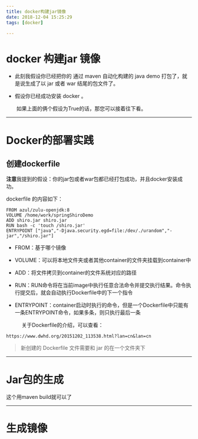```yaml
---
title: docker构建jar镜像
date: 2018-12-04 15:25:29
tags: [docker]

---
```


# docker 构建jar 镜像

* 此刻我假设你已经把你的 通过 maven  自动化构建的 java demo 打包了，就是说生成了以 jar 或者 war 结尾的包文件了。  

* 假设你已经成功安装 docker 。　

　　如果上面的俩个假设为True的话，那您可以接着往下看。

---

#  Docker的部署实践

##  创建dockerfile

**注意**我提到的假设：你的jar包或者war包都已经打包成功，并且docker安装成功。

dockerfile 的内容如下：　

```docker
FROM azul/zulu-openjdk:8
VOLUME /home/work/springShiroDemo
ADD shiro.jar shiro.jar
RUN bash -c 'touch /shiro.jar'
ENTRYPOINT ["java","-Djava.security.egd=file:/dev/./urandom","-jar","/shiro.jar"]
```

* FROM：基于哪个镜像

* VOLUME：可以将本地文件夹或者其他container的文件夹挂载到container中

* ADD：将文件<src>拷贝到container的文件系统对应的路径<dest>

* RUN：RUN命令将在当前image中执行任意合法命令并提交执行结果。命令执行提交后，就会自动执行Dockerfile中的下一个指令

* ENTRYPOINT：container启动时执行的命令，但是一个Dockerfile中只能有一条ENTRYPOINT命令，如果多条，则只执行最后一条

　　　关于Dockerfile的介绍，可以查看：

```
https://www.dwhd.org/20151202_113538.html?lan=cn&lan=cn
```

> 新创建的  Dockerfile 文件需要和  jar 的在一个文件夹下

----

# **Jar包的生成**

这个用maven build就可以了

---

# **生成镜像**

